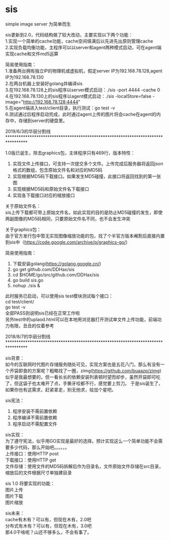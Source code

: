 # sis
simple image server 为简单而生  

sis更新到2.0，代码结构做了较大改动，主要实现以下两个功能：  
1.实现一个简单的cache功能，cache空间填满后以先进先出原则管理cache  
2.实现负载均衡功能，主程序可以以server和agent两种模式启动，可在agent端实现cache和文件md5运算  

简易使用指南：  
1.准备两台拥有独立IP的物理机或虚拟机，假定server IP为192.168.78.128,agent IP为192.168.78.130  
2.在两台机器上安装好golang并编译sis  
3.在192.168.78.128上的sis程序以server模式启动：./sis -port 4444 -cache 0  
4.在192.168.78.130上的sis程序以agent模式启动：./sis -localStore=false -image="http://192.168.78.128:4444"   
5.在agent端进入test/client目录，执行测试：go test -v  
6.测试通过后程序启动完成，此时通过agent上传的图片将会cache在agent的内存中，存储到server的硬盘里。  


2019/6/3的华丽分割线*********************************************************************************         




1.0版已诞生，除去graphics包，主体程序只有469行，版本特性：        
1. 实现文件上传接口，可支持一次提交多个文件。上传完成后服务器将返回json格式的数组，包含原始文件名和对应的MD5码   
2. 实现根据MD5码下载接口。如果发生MD5碰撞，此接口将返回找到的第一张图          
3. 实现根据MD5码和原始文件名下载接口    
4. 实现各下载接口对应的缩放接口           

关于原始文件名：    
sis上传下载都可带上原始文件名，如此实现的目的是防止MD5碰撞的发生，即使两副图像的MD5码相同，只要原始文件名不同，也不会发生冲突   

关于graphics包：    
由于官方发行包中暂无实现图像缩放功能的包，找了个半官方版本阉割后直接内置到sis中（https://code.google.com/archive/p/graphics-go/)

简易使用指南：    
1. 下载安装golang(https://golang.google.cn/)    
2. go get github.com/DDHax/sis    
3. cd $HOME/go/src/github.com/DDHax/sis
4. go build sis.go   
5. nohup ./sis &

此时服务已启动，可以使用sis test模块测试每个接口：   
cd test/client/  
go test -v   
全部PASS则说明sis已经在正常工作啦  
另外test中的uplaod.html可以在本地用浏览器打开测试单文件上传功能，前端功力有限，丑丑的仅着参考 


2018/8/7的华丽分割线*********************************************************************************           

sis背景：         
如今的互联网时代图片存储服务随处可见，实现方案也是五花八门，那么有没有一个开袋即食的方案呢？粗略找了一圈，zimg(https://github.com/buaazp/zimg) 似乎是我最想要的，但一看长长的依赖安装列表顿时望而却步，虽然开袋即可吃了，但这袋子也太难开了点，手撕牙咬都不行，感觉要上剪刀。
于是sis诞生了，如果你也有这需求，赶紧拿走，别无他求，给加个星吧。

sis宪法：           
1. 程序安装不需前置依赖     
2. 程序编译不需前置依赖        
3. 程序启动不需配置文件          

sis实现：      
为了遵守宪法，似乎用GO实现是最好的选择。预计实现这么一个简单功能不会需要多少代码，那么开始吧。。。。。。      
上传接口：使用HTTP post       
下载接口：使用HTTP get       
文件存储：使用文件的MD5码拆解后作为目录名，文件原始文件存储在src目录，缩放后的文件根据尺寸单独建目录         

sis 1.0 将要实现的功能：       
图片上传     
图片下载     
图片缩放        

sis未来：     
cache有木有？可以有，但现在木有，2.0吧      
分布式有木有？可以有，但现在木有，3.0吧            
那4.0干啥呢？山还不够多么，不会有事了。       
